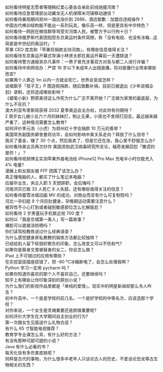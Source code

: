 如何看待明星志愿者等随韩红爱心基金会亲赴前线驰援河南？  
如何看待应急管理部出动翼龙无人机保障米河镇移动通信？  
如何看待暴雨期间郑州一酒店涨价到 2888，酒店致歉：加盟店违规操作？  
中国古代榫卯结构能不能出一系列玩具，像乐高一样，但是更具有中华特色？  
如何看待一网民在微信群辱骂受灾河南人民，被警方予以行拘十日？  
如何看待俄罗斯代表团抱怨东京奥运村条件简陋，称「没有电视、也没有冰箱…这简直是中世纪的奥运村」？  
苹果 CEO 库克称「苹果将捐款支持河南」，有哪些信息值得关注？  
如何看待东京奥运开幕式导演小林贤太郎在奥运开幕前一天遭辞退？  
如何看待警方通报吴亦凡事件：一男子冒充涉事双方对吴与都二人进行诈骗？  
如何看待中央网信办：严禁 16 岁以下未成年人出镜直播，将对直播行业带来哪些改变?  
如果两个人靠近 1m 以内一方就会死亡，世界会变成怎样？  
说唱歌手「孩子王」P 图造假捐款，随后致歉补捐，目前已被退出《少年说唱企划》录制，还将造成哪些影响？  
《蜡笔小新》野原美伢这么作死为什么广志不离开她？广志做为家里的最底层，为什么不反抗？  
澳大利亚布里斯班获得 2032 夏季奥运会主办权，对此你有何期待？  
2 周岁女儿被小五六个月的妹妹打，制止无果，小孩也不舍得打回去，最近越来越严重了，这种情况需要怎么教育?  
如何评价李元浩（小虎）为郑州红十字会捐款 10 万元的善举？  
美国常务副国务卿舍曼将访华，会如何影响中美关系走向？释放了什么信号？  
我买了基金，赚了 30 个点，然后我卖了，但是它还在涨，我心里不舒服怎么办?  
如何看待美议员再次炒作 美国资助武汉病毒研究所言论，福奇发飙回怼「撒谎的是你！」？  
如何看待视频博主实测苹果外接电池给 iPhone12 Pro Max 充电半小时仅能充入 4% 电量?  
漫展上和女朋友被 FFF 团围了该怎么办？  
真正懂电脑的人，都买了什么笔记本电脑？  
应届毕业生，央企入职 5 天想辞职，会后悔吗？  
河南洪灾已致 33 人死亡 8 人失踪，还有哪些值得关注的信息？  
如何看待蜜雪冰城动画 MV 的成功，对商业而言有什么可复制性吗？  
河北一孕妇挺 9 个月巨肚健身，孕晚期运动需要注意什么？  
被异性不小心打到或者碰到敏感部位怎么化解尴尬？  
如何看待 2 岁男童玩手机致近视 700 度？  
如何以「我是京城第一美人」写一篇故事？  
裸脸可以直接涂防晒吗？  
你们读驾校教练说过什么经典语录？  
为什么感觉健身房私教教的锻炼方法都比较独特？  
已经给别人留下软弱好欺负的印象，怎么改变又可以不伤和气?  
如果你是替身文里被替身的女二，你会怎么做？  
iPad 上不可错过的应用有哪些？  
在实验室拔插座拔错了，把 -80 ℃冰箱断电了，会怎么处理我啊？  
Python 学习一定用 pycharm 吗？  
如果你知道你喜欢的那个人不喜欢自己，还要继续吗？  
知乎上有哪些让你印象深刻的原创小说？  
为什么我们的影视作品里都是「单纯的爱情」，现实中的明星新闻却那么令人咋舌？  
初中升高中，一个是差学校的前几名，一个是好学校的中等名次，应该选那个学校？  
对你来说，一个女生是灵魂重要还是颜值重要呢?  
如何评价大学生在大学期间自主创业的行为?  
第一次跟女生见面送什么礼物合适？  
有什么 65 寸智能电视推荐？  
教育学专业课怎么背，有什么好的方法？  
有没有那种可甜可甜的小说？  
Java 有什么必看的书？  
每天化妆有多伤害皮肤呢？  
同样是古代的事物，为什么很多中老年人只谈论古人的历史，不爱谈论恐龙等古生物相关的东西？  
